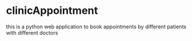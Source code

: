 # clinicAppointment
this is a python web application to book appointments by different patients with different doctors
